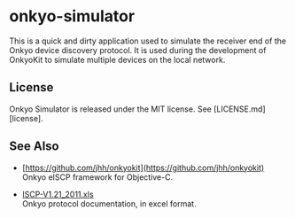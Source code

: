# onkyo-simulator

This is a quick and dirty application used to simulate the receiver end of the Onkyo device discovery protocol. It is used during the development of OnkyoKit to simulate multiple devices on the local network.

## License

Onkyo Simulator is released under the MIT license. See [LICENSE.md][license].

## See Also
- [https://github.com/jhh/onkyokit](https://github.com/jhh/onkyokit)  
  Onkyo eISCP framework for Objective-C.

- [ISCP-V1.21_2011.xls](http://michael.elsdoerfer.name/onkyo/ISCP-V1.21_2011.xls)  
  Onkyo protocol documentation, in excel format.


